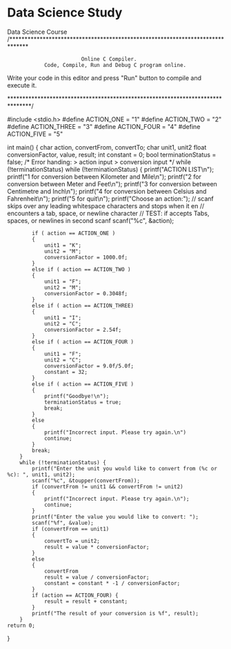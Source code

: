 # Data Science Study
Data Science Course 
/******************************************************************************

                            Online C Compiler.
                Code, Compile, Run and Debug C program online.
Write your code in this editor and press "Run" button to compile and execute it.

*******************************************************************************/

#include <stdio.h>
#define ACTION_ONE = "1"
#define ACTION_TWO = "2"
#define ACTION_THREE = "3"
#define ACTION_FOUR = "4"
#define ACTION_FIVE = "5"

int main()
{
    char action, convertFrom, convertTo;
    char unit1, unit2
    float conversionFactor, value, result;
    int constant = 0;
    bool terminationStatus = false;
    /* Error handing: 
        > action input
        > conversion input
    */
    while (!terminationStatus)
        while (!terminationStatus) {
            printf("ACTION LIST\n");
            printf("1 for conversion between Kilometer and Mile\n");
            printf("2 for conversion between Meter and Feet\n");
            printf("3 for conversion between Centimetre and Inch\n");
            printf("4 for conversion between Celsius and Fahrenheit\n");
            printf("5 for quit\n");
            printf("Choose an action:");
            // scanf skips over any leading whitespace characters and stops when it en
            // encounters a tab, space, or newline character
            // TEST: if accepts Tabs, spaces, or newlines in second scanf
            scanf("%c", &action);
            
            if ( action == ACTION_ONE ) 
            {
                unit1 = "K";
                unit2 = "M";
                conversionFactor = 1000.0f;
            }
            else if ( action == ACTION_TWO )
            {
                unit1 = "F";
                unit2 = "M";
                conversionFactor = 0.3048f;
            }
            else if ( action == ACTION_THREE)
            {
                unit1 = "I";
                unit2 = "C";
                conversionFactor = 2.54f;
            }
            else if ( action == ACTION_FOUR ) 
            {
                unit1 = "F";
                unit2 = "C";
                conversionFactor = 9.0f/5.0f;
                constant = 32;
            }
            else if ( action == ACTION_FIVE )
            {
                printf("Goodbye!\n");
                terminationStatus = true;
                break;
            }
            else 
            {
                printf("Incorrect input. Please try again.\n")
                continue;
            }
            break;
        }
        while (!terminationStatus) {
            printf("Enter the unit you would like to convert from (%c or %c): ", unit1, unit2);
            scanf("%c", &toupper(convertFrom));
            if (convertFrom != unit1 && convertFrom != unit2) 
            {
                printf("Incorrect input. Please try again.\n");
                continue;
            }
            printf("Enter the value you would like to convert: ");
            scanf("%f", &value);
            if (convertFrom == unit1)
            {
                convertTo = unit2;
                result = value * conversionFactor;
            }
            else 
            {
                convertFrom 
                result = value / conversionFactor;
                constant = constant * -1 / conversionFactor;
            }
            if (action == ACTION_FOUR) {
                result = result + constant;   
            }
            printf("The result of your conversion is %f", result);
        }
    return 0;
}
